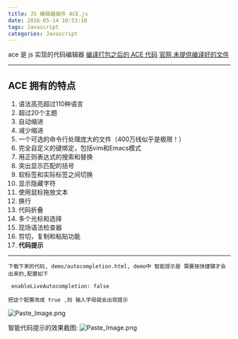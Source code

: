```yaml
---
title: JS 编辑器插件 ACE.js
date: 2016-05-14 10:53:10
tags: Javascript
categories: Javascript
---
```

ace 是 js 实现的代码编辑器
[编译打包之后的 ACE 代码](https://github.com/ajaxorg/ace-builds.git)
[ 官网,未提供编译好的文件 ](https://github.com/ajaxorg/ace)
<!--more-->
---
## ACE 拥有的特点
 1. 语法高亮超过110种语言
 2. 超过20个主题
 3. 自动缩进
 4. 减少缩进
 5. 一个可选的命令行处理庞大的文件（400万线似乎是极限！）
 6. 完全自定义的键绑定，包括vim和Emacs模式
 7. 用正则表达式的搜索和替换
 8. 突出显示匹配的括号
 9. 软标签和实际标签之间切换
 10. 显示隐藏字符
 11. 使用鼠标拖放文本
 12. 换行
 13. 代码折叠
 14. 多个光标和选择
 15. 现场语法检查器
 16. 剪切，复制和粘贴功能
 17. **代码提示**

---
    下载下来的代码, demo/autocompletion.html, demo中 智能提示是 需要按快捷键才会出来的,配置如下
```
 enableLiveAutocompletion: false
```
    把这个配置改成 true ,则 输入字母就会出现提示

![Paste_Image.png](http://upload-images.jianshu.io/upload_images/2004793-65c3b11bc07bf1ea.png?imageMogr2/auto-orient/strip%7CimageView2/2/w/1240)

智能代码提示的效果截图:
![Paste_Image.png](http://upload-images.jianshu.io/upload_images/2004793-aaf15c74669e4564.png?imageMogr2/auto-orient/strip%7CimageView2/2/w/1240)